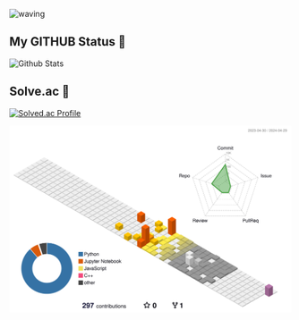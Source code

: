 ![waving](https://capsule-render.vercel.app/api?type=waving&height=200&text=Im%20Mohee!%20%20&fontAlign=60&fontAlignY=40&color=gradient)

## My GITHUB Status 📑
![Github Stats](https://github-readme-stats.vercel.app/api?username=moheemohaeng&show_icons=true)

## Solve.ac 🏅
[![Solved.ac Profile](http://mazassumnida.wtf/api/v2/generate_badge?boj=moheemohaeng)](https://solved.ac/moheemohaeng/)


![](./profile-3d-contrib/profile-season-animate.svg)

<!--
**moheemohaeng/moheemohaeng** is a ✨ _special_ ✨ repository because its `README.md` (this file) appears on your GitHub profile.

Here are some ideas to get you started:

- 🔭 I’m currently working on ...
- 🌱 I’m currently learning ...
- 👯 I’m looking to collaborate on ...
- 🤔 I’m looking for help with ...
- 💬 Ask me about ...
- 📫 How to reach me: ...
- 😄 Pronouns: ...
- ⚡ Fun fact: ...
-->
